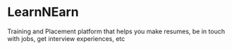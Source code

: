 # LearnNEarn
Training and Placement platform that helps you make resumes, be in touch with jobs, get interview experiences, etc
